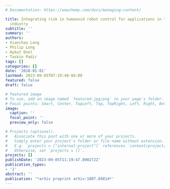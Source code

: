 ```yaml
---
# Documentation: https://wowchemy.com/docs/managing-content/

title: Integrating risk in humanoid robot control for applications in the nuclear
  industry
subtitle: ''
summary: ''
authors:
- Xianchao Long
- Philip Long
- Aykut Onol
- Taskin Padir
tags: []
categories: []
date: '2018-01-01'
lastmod: 2023-09-05T07:19:48-04:00
featured: false
draft: false

# Featured image
# To use, add an image named `featured.jpg/png` to your page's folder.
# Focal points: Smart, Center, TopLeft, Top, TopRight, Left, Right, BottomLeft, Bottom, BottomRight.
image:
  caption: ''
  focal_point: ''
  preview_only: false

# Projects (optional).
#   Associate this post with one or more of your projects.
#   Simply enter your project's folder or file name without extension.
#   E.g. `projects = ["internal-project"]` references `content/project/deep-learning/index.md`.
#   Otherwise, set `projects = []`.
projects: []
publishDate: '2023-09-05T11:19:47.890272Z'
publication_types:
- '2'
abstract: ''
publication: '*arXiv preprint arXiv:1807.04814*'
---
```

